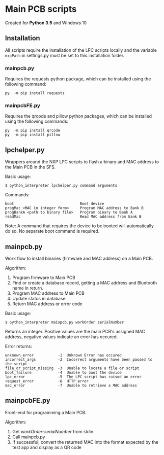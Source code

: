 # Main PCB scripts
Created for __Python 3.5__ and Windows 10

## Installation
All scripts require the installation of the LPC scripts locally and the variable `nxpPath` in settings.py must be set to this installation folder.

### mainpcb.py
Requires the requests python package, which can be installed using the following command:

    py  -m pip install requests

### mainpcbFE.py
Requires the qrcode and pillow python packages, which can be installed using the following commands:

    py  -m pip install qrcode
    py  -m pip install pillow
 
## lpchelper.py
Wrappers around the NXP LPC scripts to flash a binary and MAC address to the Main PCB in the SFS.

Basic usage:

    $ python_interpreter lpchelper.py command arguments
Commands:

    boot                              Boot device
    progMac <MAC in integer form>     Program MAC address to Bank B
    progBankA <path to binary file>   Program binary to Bank A
    readMac                           Read MAC address from Bank B
Note: A command that requires the device to be booted will automatically do so. No separate boot command is required.

## mainpcb.py
Work flow to install binaries (firmware and MAC address) on a Main PCB.

Algorithm:

1. Program firmware to Main PCB
2. Find or create a database record, getting a MAC address and Bluetooth name in return.
3. Program MAC address to Main PCB 
4. Update status in database 
5. Return MAC address or error code

Basic usage:

    $ python_interpreter mainpcb.py workOrder serialNumber
Returns an integer. Positive values are the main PCB's assigned MAC address, negative values indicate an error has occured.    
    
Error returns:

    unknown_error           -1  Unknown Error has occured
    incorrect_args          -2  Incorrect arguments have been passed to the script
    file_or_script_missing  -3  Unable to locate a file or script
    boot_failure            -4  Unable to boot the device
    lpc_error               -5  The LPC script has raised an error
    request_error           -6  HTTP error
    mac_error               -7  Unable to retrieve a MAC address
    
## mainpcbFE.py
Front-end for programming a Main PCB. 

Algorithm:
    
1. Get *workOrder-serialNumber* from stdin
2. Call mainpcb.py
3. If successful, convert the returned MAC into the format expected by the test app
       and display as a QR code
